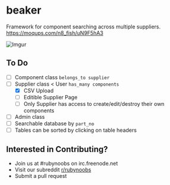 beaker
======

Framework for component searching across multiple suppliers. https://moqups.com/n8_fish/uN9F5hA3

![Imgur](http://i.imgur.com/TWgMxaX.png)


To Do
-----

- [ ] Component class ```belongs_to supplier```
- [ ] Supplier class < User ```has_many components```
    - [x] CSV Upload
    - [ ] Editible Supplier Page
    - [ ] Only Supplier has access to create/edit/destroy their own components
- [ ] Admin class
- [ ] Searchable database by ```part_no```
- [ ] Tables can be sorted by clicking on table headers

Interested in Contributing?
---------------------------

- Join us at #rubynoobs on irc.freenode.net
- Visit our subreddit [r/rubynoobs](http://reddit.com/r/rubynoobs)
- Submit a pull request
